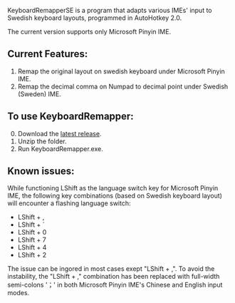 KeyboardRemapperSE is a program that adapts various IMEs' input to Swedish keyboard layouts, programmed in AutoHotkey 2.0.

The current version supports only Microsoft Pinyin IME.

## Current Features:
1. Remap the original layout on swedish keyboard under Microsoft Pinyin IME.
2. Remap the decimal comma on Numpad to decimal point under Swedish (Sweden) IME.

## To use KeyboardRemapper:
0. Download the [latest release](https://github.com/SinghimL/KBRemapper-chs2swe/releases/download/KBR-CS2SE-V0.1/KBR-Chs2Swe-V0.1-release.zip).
1. Unzip the folder.
2. Run KeyboardRemapper.exe.

## Known issues:

While functioning LShift as the language switch key for Microsoft Pinyin IME, the following key combinations (based on Swedish keyboard layout) will encounter a flashing language switch:
   * LShift + ,
   * LShift + ´
   * LShift + 0
   * LShift + 7
   * LShift + 4
   * LShift + 2

The issue can be ingored in most cases exept "LShift + ,". To avoid the instability, the "LShift + ," combination has been replaced with full-width semi-colons '；' in both Microsoft Pinyin IME's Chinese and English input modes.
